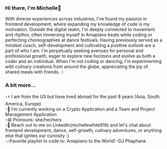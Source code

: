 <h3>Hi there, I'm Michelle👋</h3>

With diverse experiences across industries, I've found my passion in frontend development, where expanding my knowledge of code is my motivation. Outside the digital realm, I'm deeply connected to movement and rhythm, often immersing myself in Amapiano beats while coding or perfecting choreographies at dance festivals. Having previously served as a mindset coach, self-development and cultivating a positive outlook are a part of who I am. I'm perpetually seeking avenues for personal and professional growth, eager to explore new horizons and evolve as both a coder and an individual. When I'm not coding or dancing, I'm experimenting with culinary creations from around the globe, appreciating the joy of shared meals with friends. ✨ 

<h3>A bit more...</h3>
-⚡ I am from the US but have lived abroad for the past 8 years (Asia, South America, Europe) <br>
-🔭 I’m currently working on a Crypto Application and a Team and Project Management Application<br>
-😄 Pronouns: she/her/hers <br>
-💬 Reach out to me on LinkedIn(michellewhite919) and let's chat about frontend development, dance, self-growth, culinary adventures, or anything else that ignites our curiosity :) <br>
-🎶Favorite playlist to code to: Amapiano to the World! -DJ Phaphane

